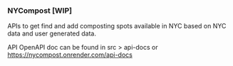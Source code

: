 ### NYCompost [WIP]
APIs to get find and add composting spots available in NYC based on NYC data and user generated data.

API OpenAPI doc can be found in src > api-docs or https://nycompost.onrender.com/api-docs